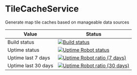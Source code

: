 # TileCacheService
Generate map tile caches based on manageable data sources

| Value | Status |
| -------------- | ------------- |
| Build status   | [![Build status](https://eocitsci.visualstudio.com/TileCacheService/_apis/build/status/TileCacheService-CI)](https://eocitsci.visualstudio.com/TileCacheService/_build/latest?definitionId=5)  |
| Uptime status  |[![Uptime Robot status](https://img.shields.io/uptimerobot/status/m781773204-41fe5fc5633e8aa36ad49f43.svg)](https://status.eocs.center/781773204)  |
| Uptime last 7 days | [![Uptime Robot ratio (7 days)](https://img.shields.io/uptimerobot/ratio/7/m781773204-41fe5fc5633e8aa36ad49f43.svg)](https://status.eocs.center/781773204) |
| Uptime last 30 days | [![Uptime Robot ratio (30 days)](https://img.shields.io/uptimerobot/ratio/m781773204-41fe5fc5633e8aa36ad49f43.svg)](https://status.eocs.center/781773204) |
